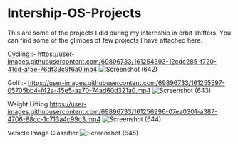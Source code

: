 # Intership-OS-Projects
This are some of the projects I did during my internship in orbit shifters.
Ypu can find some of the glimpes of few projects I have attached here. 

Cycling :- 
https://user-images.githubusercontent.com/69896733/161254393-12cdc285-f720-41cd-af5e-76df33c9f6a0.mp4
![Screenshot (642)](https://user-images.githubusercontent.com/69896733/161255471-f1ca15a7-9eff-4d20-a638-15b4a4efd14e.png)


Golf :-
https://user-images.githubusercontent.com/69896733/161255597-05705bb4-f42a-45e5-aa70-74ad60d321a0.mp4
![Screenshot (643)](https://user-images.githubusercontent.com/69896733/161255729-d8001e43-671a-4711-8d2a-6982e701b5d2.png)

Weight Lifting
https://user-images.githubusercontent.com/69896733/161256996-07ea0301-a387-4706-88cc-1c713a4c99c3.mp4
![Screenshot (644)](https://user-images.githubusercontent.com/69896733/161257086-e3ad2426-93b5-4101-9996-5ebdaec3f5cb.png)

Vehicle Image Classifier
![Screenshot (645)](https://user-images.githubusercontent.com/69896733/161258574-68bf3098-5885-4bdf-af12-4fa7b1d35804.png)

